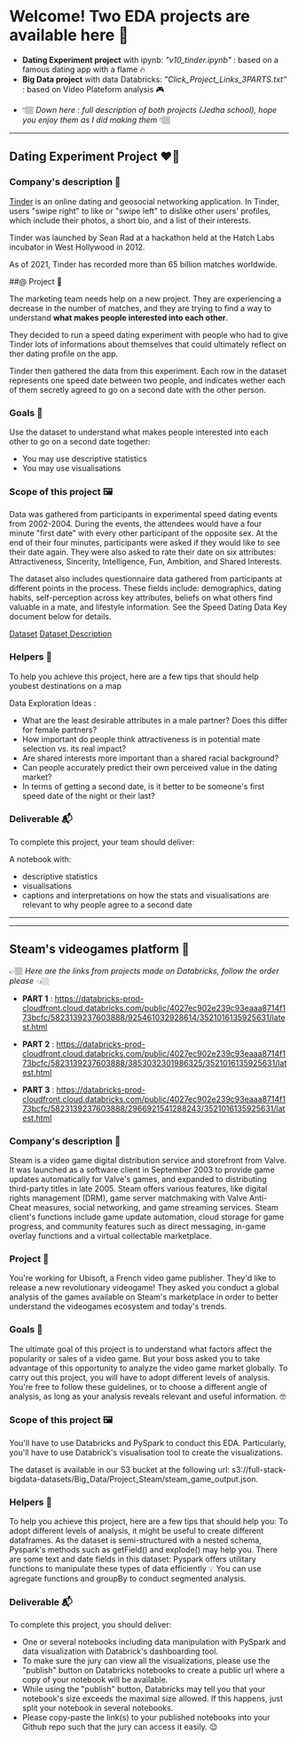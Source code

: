 # Welcome! Two EDA projects are available here 🩵

 * **Dating Experiment project** with ipynb: *"v10_tinder.ipynb"* : based on a famous dating app with a flame 🔥
 * **Big Data project** with data Databricks: *"Click_Project_Links_3PARTS.txt"* : based on Video Plateform analysis 🎮

 - 👇🏽 *Down here : full description of both projects (Jedha school), hope you enjoy them as I did making them* 👇🏽

--- 

## Dating Experiment Project ❤️‍🔥


### Company's description 📇

<a href="https://tinder.com/" target="_blank">Tinder</a> is an online dating and geosocial networking application. In Tinder, users "swipe right" to like or "swipe left" to dislike other users' profiles, which include their photos, a short bio, and a list of their interests.

Tinder was launched by Sean Rad at a hackathon held at the Hatch Labs incubator in West Hollywood in 2012.

As of 2021, Tinder has recorded more than 65 billion matches worldwide.


##@ Project 🚧

The marketing team needs help on a new project. They are experiencing a decrease in the number of matches, and they are trying to find a way to understand **what makes people interested into each other**. 

They decided to run a speed dating experiment with people who had to give Tinder lots of informations about themselves that could ultimately reflect on ther dating profile on the app.

Tinder then gathered the data from this experiment. Each row in the dataset represents one speed date between two people, and indicates wether each of them secretly agreed to go on a second date with the other person.


### Goals 🎯

Use the dataset to understand what makes people interested into each other to go on a second date together:
* You may use descriptive statistics
* You may use visualisations



### Scope of this project 🖼️

Data was gathered from participants in experimental speed dating events from 2002-2004. During the events, the attendees would have a four minute "first date" with every other participant of the opposite sex. At the end of their four minutes, participants were asked if they would like to see their date again. They were also asked to rate their date on six attributes: Attractiveness, Sincerity, Intelligence, Fun, Ambition, and Shared Interests.

The dataset also includes questionnaire data gathered from participants at different points in the process. These fields include: demographics, dating habits, self-perception across key attributes, beliefs on what others find valuable in a mate, and lifestyle information. See the Speed Dating Data Key document below for details.

[Dataset](https://full-stack-assets.s3.eu-west-3.amazonaws.com/M03-EDA/Speed+Dating+Data.csv)
[Dataset Description](https://full-stack-assets.s3.eu-west-3.amazonaws.com/M03-EDA/Speed+Dating+Data+Key.doc)


### Helpers 🦮

To help you achieve this project, here are a few tips that should help youbest destinations on a map

Data Exploration Ideas :
* What are the least desirable attributes in a male partner? Does this differ for female partners?
* How important do people think attractiveness is in potential mate selection vs. its real impact?
* Are shared interests more important than a shared racial background?
* Can people accurately predict their own perceived value in the dating market?
* In terms of getting a second date, is it better to be someone's first speed date of the night or their last?


### Deliverable 📬

To complete this project, your team should deliver:

A notebook with:
* descriptive statistics
* visualisations
* captions and interpretations on how the stats and visualisations are relevant to why people agree to a second date

--- 
--- 

## Steam's videogames platform 👾


👉🏽 *Here are the links from projects made on Databricks, follow the order please* 👈🏼
* **PART 1** : https://databricks-prod-cloudfront.cloud.databricks.com/public/4027ec902e239c93eaaa8714f173bcfc/5823139237603888/925461032928614/3521016135925631/latest.html 

* **PART 2** : https://databricks-prod-cloudfront.cloud.databricks.com/public/4027ec902e239c93eaaa8714f173bcfc/5823139237603888/3853032301986325/3521016135925631/latest.html

* **PART 3** : https://databricks-prod-cloudfront.cloud.databricks.com/public/4027ec902e239c93eaaa8714f173bcfc/5823139237603888/2966921541288243/3521016135925631/latest.html 


### Company's description 📇
Steam is a video game digital distribution service and storefront from Valve. It was launched as a software client in September 2003 to provide game updates automatically for Valve's games, and expanded to distributing third-party titles in late 2005. Steam offers various features, like digital rights management (DRM), game server matchmaking with Valve Anti-Cheat measures, social networking, and game streaming services. Steam client's functions include game update automation, cloud storage for game progress, and community features such as direct messaging, in-game overlay functions and a virtual collectable marketplace.

### Project 🚧
You're working for Ubisoft, a French video game publisher. They'd like to release a new revolutionary videogame! They asked you conduct a global analysis of the games available on Steam's marketplace in order to better understand the videogames ecosystem and today's trends.


### Goals 🎯

The ultimate goal of this project is to understand what factors affect the popularity or sales of a video game. But your boss asked you to take advantage of this opportunity to analyze the video game market globally.
To carry out this project, you will have to adopt different levels of analysis. 
You're free to follow these guidelines, or to choose a different angle of analysis, as long as your analysis reveals relevant and useful information. 🤓

### Scope of this project 🖼️
You'll have to use Databricks and PySpark to conduct this EDA. Particularly, you'll have to use Databrick's visualisation tool to create the visualizations.

The dataset is available in our S3 bucket at the following url: s3://full-stack-bigdata-datasets/Big_Data/Project_Steam/steam_game_output.json.

### Helpers 🦮

To help you achieve this project, here are a few tips that should help you:
To adopt different levels of analysis, it might be useful to create different dataframes.
As the dataset is semi-structured with a nested schema, Pyspark's methods such as getField() and explode() may help you.
There are some text and date fields in this dataset: Pyspark offers utilitary functions to manipulate these types of data efficiently 💡
You can use agregate functions and groupBy to conduct segmented analysis.

### Deliverable 📬

To complete this project, you should deliver:

* One or several notebooks including data manipulation with PySpark and data visualization with Databrick's dashboarding tool.
* To make sure the jury can view all the visualizations, please use the "publish" button on Databricks notebooks to create a public url where a copy of your notebook will be available.
* While using the "publish" button, Databricks may tell you that your notebook's size exceeds the maximal size allowed. If this happens, just split your notebook in several notebooks.
* Please copy-paste the link(s) to your published notebooks into your Github repo such that the jury can access it easily. 😌
